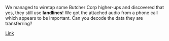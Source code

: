 We managed to wiretap some Butcher Corp higher-ups and discovered that yes, they still use **landlines**! We got the attached audio from a phone call which appears to be important. Can you decode the data they are transferring?

[Link](https://cloud.ufscar.br:8080/v1/AUTH_c93b694078064b4f81afd2266a502511/static.pwn2win.party/executiveorder_9a9a477d264aa97d847a32ce33f6e06062edd517ee1d68019012f0e43e3f365a.tar.gz)


